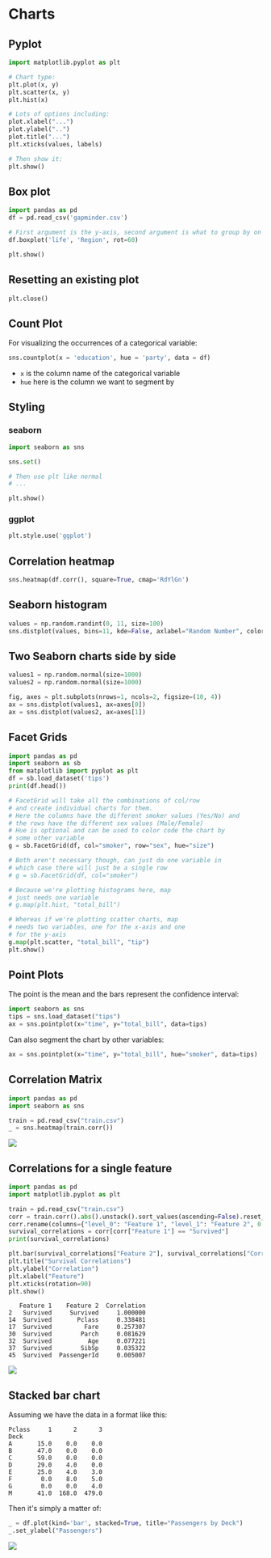 # Charts

## Pyplot

```python
import matplotlib.pyplot as plt

# Chart type:
plt.plot(x, y)
plt.scatter(x, y)
plt.hist(x)

# Lots of options including:
plot.xlabel("...")
plot.ylabel("..")
plot.title("...")
plt.xticks(values, labels)

# Then show it:
plt.show()
```

## Box plot

```python
import pandas as pd
df = pd.read_csv('gapminder.csv')

# First argument is the y-axis, second argument is what to group by on the x-axis
df.boxplot('life', 'Region', rot=60)

plt.show()
```

## Resetting an existing plot

```python
plt.close()
```

## Count Plot

For visualizing the occurrences of a categorical variable:

```python
sns.countplot(x = 'education', hue = 'party', data = df)
```

* `x` is the column name of the categorical variable
* `hue` here is the column we want to segment by

## Styling

### seaborn

```python
import seaborn as sns

sns.set()

# Then use plt like normal
# ...

plt.show()
```

### ggplot

```python
plt.style.use('ggplot')
```

## Correlation heatmap

```python
sns.heatmap(df.corr(), square=True, cmap='RdYlGn')
```

## Seaborn histogram

```python
values = np.random.randint(0, 11, size=100)
sns.distplot(values, bins=11, kde=False, axlabel="Random Number", color="#0343DF")
```

## Two Seaborn charts side by side

```python
values1 = np.random.normal(size=1000)
values2 = np.random.normal(size=1000)

fig, axes = plt.subplots(nrows=1, ncols=2, figsize=(10, 4))
ax = sns.distplot(values1, ax=axes[0])
ax = sns.distplot(values2, ax=axes[1])
```

## Facet Grids

```python
import pandas as pd
import seaborn as sb
from matplotlib import pyplot as plt
df = sb.load_dataset('tips')
print(df.head())

# FacetGrid will take all the combinations of col/row
# and create individual charts for them.
# Here the columns have the different smoker values (Yes/No) and
# the rows have the different sex values (Male/Female)
# Hue is optional and can be used to color code the chart by
# some other variable
g = sb.FacetGrid(df, col="smoker", row="sex", hue="size")

# Both aren't necessary though, can just do one variable in
# which case there will just be a single row
# g = sb.FacetGrid(df, col="smoker")

# Because we're plotting histograms here, map
# just needs one variable
# g.map(plt.hist, "total_bill")

# Whereas if we're plotting scatter charts, map
# needs two variables, one for the x-axis and one
# for the y-axis
g.map(plt.scatter, "total_bill", "tip")
plt.show()
```

## Point Plots

The point is the mean and the bars represent the confidence interval:

```python
import seaborn as sns
tips = sns.load_dataset("tips")
ax = sns.pointplot(x="time", y="total_bill", data=tips)
```

Can also segment the chart by other variables:

```python
ax = sns.pointplot(x="time", y="total_bill", hue="smoker", data=tips)
```

## Correlation Matrix

```python
import pandas as pd
import seaborn as sns

train = pd.read_csv("train.csv")
_ = sns.heatmap(train.corr())
```

![](https://github.com/mattm/python-cheat-sheet/blob/master/images/correlation-matrix.png?raw=true)

## Correlations for a single feature

```python
import pandas as pd
import matplotlib.pyplot as plt

train = pd.read_csv("train.csv")
corr = train.corr().abs().unstack().sort_values(ascending=False).reset_index()
corr.rename(columns={"level_0": "Feature 1", "level_1": "Feature 2", 0: "Correlation"}, inplace=True)
survival_correlations = corr[corr["Feature 1"] == "Survived"]
print(survival_correlations)

plt.bar(survival_correlations["Feature 2"], survival_correlations["Correlation"])
plt.title("Survival Correlations")
plt.ylabel("Correlation")
plt.xlabel("Feature")
plt.xticks(rotation=90)
plt.show()
```

```
   Feature 1    Feature 2  Correlation
2   Survived     Survived     1.000000
14  Survived       Pclass     0.338481
17  Survived         Fare     0.257307
30  Survived        Parch     0.081629
32  Survived          Age     0.077221
37  Survived        SibSp     0.035322
45  Survived  PassengerId     0.005007
```

![](https://github.com/mattm/python-cheat-sheet/blob/master/images/correlation-bar-chart.png?raw=true)

## Stacked bar chart

Assuming we have the data in a format like this:

```
Pclass     1      2      3
Deck                      
A       15.0    0.0    0.0
B       47.0    0.0    0.0
C       59.0    0.0    0.0
D       29.0    4.0    0.0
E       25.0    4.0    3.0
F        0.0    8.0    5.0
G        0.0    0.0    4.0
M       41.0  168.0  479.0
```

Then it's simply a matter of:

```python
_ = df.plot(kind='bar', stacked=True, title="Passengers by Deck")
_.set_ylabel("Passengers")
```

![](https://github.com/mattm/python-cheat-sheet/blob/master/images/stacked-bar-chart.png?raw=true)
